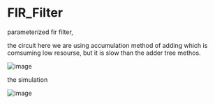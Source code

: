 # FIR_Filter
parameterized fir filter,

the circuit
here we are using accumulation method of adding which is comsuming low resourse, but it is slow than the adder tree methos.


![image](https://github.com/CroosJJSE/FIR_Filter/assets/141708783/1b7d5379-2bb7-477b-9bfd-0ae3a9d1116d)

the simulation 

![image](https://github.com/CroosJJSE/FIR_Filter/assets/141708783/fa51c7ea-2a61-4a4a-baf0-f6c9bae78d91)


